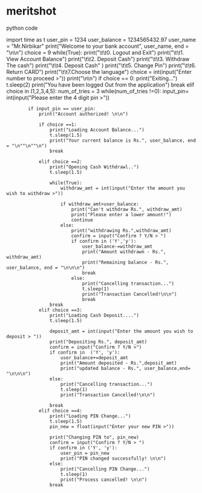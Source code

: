# meritshot
python code


import time as t
user_pin = 1234
user_balance = 1234565432.97
user_name = "Mr.Nirbikar"
print("Welcome to your bank account", user_name, end = "\n\n")
choice = 9
while(True):
    print("\t\t0. Logout and Exit") 
    print("\t\t1. View Account Balance")
    print("\t\t2. Deposit Cash")
    print("\t\t3. Withdraw The cash")
    print("\t\t4. Deposit Cash" )
    print("\t\t5. Change Pin")
    print("\t\t6. Return CARD")
    print("\t\t7.Choose the language")
    choice = int(input("Enter number to proceed >"))
    print("\n\n")
    if choice == 0:
        print("Exiting...")
        t.sleep(2)
        print("You have been logged Out from the application")
        break
    elif choice in (1,2,3,4,5):
        num_of_tries = 3
        while(num_of_tries !=0):
            input_pin= int(input("Please enter the 4 digit pin >"))

            if input_pin == user_pin:
                print("Account authorized! \n\n")

                if choice ==1:
                    print("Loading Account Balance...")
                    t.sleep(1.5)
                    print("Your current balance is Rs.", user_balance, end = "\n""\n""\n")
                    break
                
                elif choice ==2:
                    print("Opening Cash Withdrawl..")
                    t.sleep(1.5)

                    while(True):
                        withdraw_amt = int(input("Enter the amount you wish to withdraw >"))

                        if withdraw_amt>user_balance:
                            print("Can't withdraw Rs.", withdraw_amt)
                            print("Please enter a lower amount!")
                            continue
                        else:
                            print("withdrawing Rs.",withdraw_amt)
                            confirm = input("Confirm ? Y/N > ")
                            if confirm in ('Y','y'):
                                user_balance-=withdraw_amt
                                print("Amount withdrawn - Rs.", withdraw_amt)
                                print("Remaining balance - Rs.", user_balance, end = "\n\n\n")
                                break
                            else:
                                print("Cancelling transaction...")
                                t.sleep(1)
                                print("Transaction Cancelled!\n\n")
                                break
                    break
                elif choice ==3:
                    print("Loading Cash Deposit....")
                    t.sleep(1.5)

                    deposit_amt = int(input("Enter the amount you wish to deposit > "))
                    print("Depositing Rs.", deposit_amt)
                    confirm = input("Confirm ? Y/N >")
                    if confirm in  ('Y', 'y'):
                        user_balance+=deposit_amt
                        print("Amount deposited - Rs.",deposit_amt)
                        print("updated balance - Rs.", user_balance,end= "\n\n\n")
                    else:
                        print("Cancelling transaction...")
                        t.sleep(1)
                        print("Transaction Cancelled!\n\n")

                    break
                elif choice ==4:
                    print("Loading PIN Change...")
                    t.sleep(1.5)
                    pin_new = float(input("Enter your new PIN >"))

                    print("Changing PIN to", pin_new)
                    confirm = input("Confirm ? Y/N > ")
                    if confirm in ('Y', 'y'):
                        user_pin = pin_new
                        print("PIN changed successfully! \n\n")
                    else:
                        print("Cancelling PIN Change...")
                        t.sleep(1)
                        print("Process cancelled! \n\n")
                    break

                           








